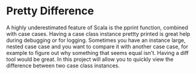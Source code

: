 # Pretty Difference
A highly underestimated feature of Scala is the pprint function, combined with case cases. Having a case class instance prettty printed is great help during debugging or for logging. Sometimes you have an instance large, nested case case and you want to compare it with another case case, for example to figure out why something that seems equal isn't. Having a diff tool would be great. In this project will allow you to quickly view the difference between two case class instances.
